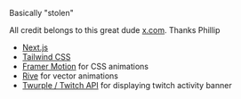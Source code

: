 Basically "stolen"

All credit belongs to this great dude [x.com](https://twitter.com/parzerp). Thanks Phillip

- [Next.js](https://nextjs.org/)
- [Tailwind CSS](https://tailwindcss.com/)
- [Framer Motion](https://www.framer.com/motion/) for CSS animations
- [Rive](https://rive.app/) for vector animations
- [Twurple / Twitch API](https://twurple.js.org/) for displaying twitch activity banner
